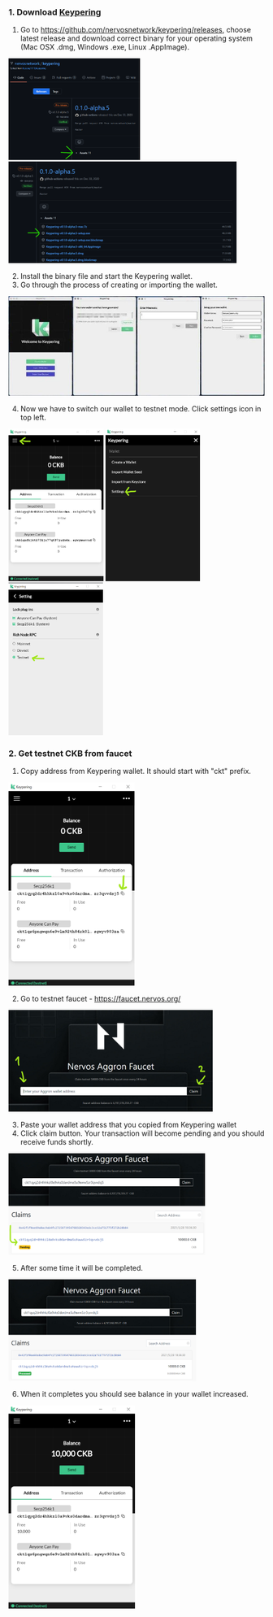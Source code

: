 ### 1. Download [Keypering](https://nervosnetwork.github.io/keypering/#/)

1. Go to https://github.com/nervosnetwork/keypering/releases, choose latest release and download correct binary for your operating system (Mac OSX .dmg, Windows .exe, Linux .AppImage).

<img src="../images/keypering-expand-assets.png" height="200" />

<img src="../images/keypering-download.png" height="200" />

2. Install the binary file and start the Keypering wallet.
3. Go through the process of creating or importing the wallet.

<img src="../images/keypering-setup.jpg" />

4. Now we have to switch our wallet to testnet mode. Click settings icon in top left.

<img src="../images/keypering-settings-icon.png" height="300" />
<img src="../images/keypering-settings-menu.png" height="300" />
<img src="../images/keypering-settings-testnet.png" height="300" />

### 2. Get testnet CKB from faucet

1. Copy address from Keypering wallet. It should start with "ckt" prefix.

<img src="../images/keypering-copy-address-testnet.png" height="400" />

2. Go to testnet faucet - https://faucet.nervos.org/

<img src="../images/faucet-enter.png" height="200" />

3. Paste your wallet address that you copied from Keypering wallet
4. Click claim button. Your transaction will become pending and you should receive funds shortly.

<img src="../images/faucet-pending.png" height="200" />

5. After some time it will be completed.

<img src="../images/faucet-completed.png" height="200" />

6. When it completes you should see balance in your wallet increased.

<img src="../images/keypering-balance-after-deposit.png" height="400" />
